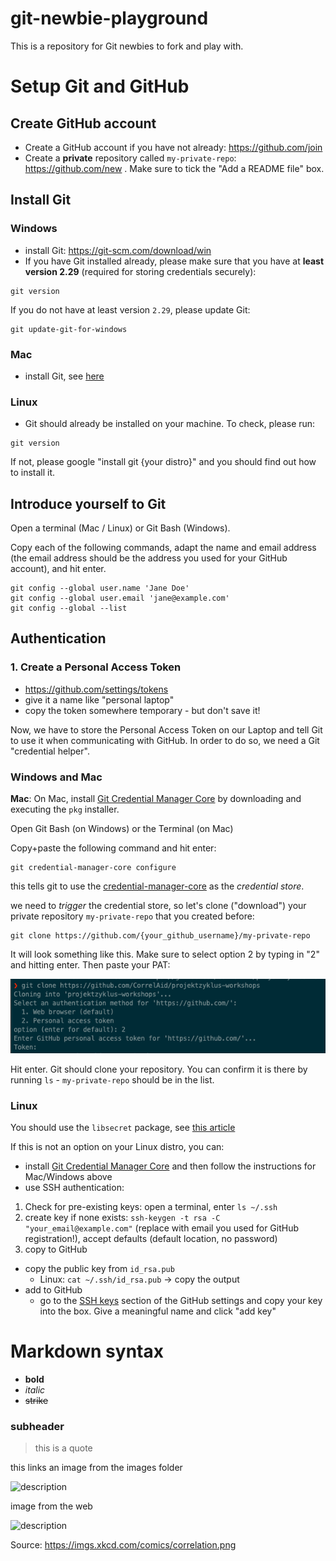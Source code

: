 # git-newbie-playground
This is a repository for Git newbies to fork and play with. 

# Setup Git and GitHub

## Create GitHub account
- Create a GitHub account if you have not already: https://github.com/join
- Create a **private** repository called `my-private-repo`: https://github.com/new . Make sure to tick the "Add a README file" box.

## Install Git

### Windows
- install Git: https://git-scm.com/download/win
- If you have Git installed already, please make sure that you have at **least version 2.29** (required for storing credentials securely): 
```
git version 
```
If you do not have at least version `2.29`, please update Git: 

```
git update-git-for-windows
```

### Mac
- install Git, see [here](https://git-scm.com/book/en/v2/Getting-Started-Installing-Git)

### Linux
- Git should already be installed on your machine. To check, please run: 
```
git version
```
If not, please google "install git {your distro}" and you should find out how to install it.

## Introduce yourself to Git

Open a terminal (Mac / Linux) or Git Bash (Windows).

Copy each of the following commands, adapt the name and email address (the email address should be the address you used for your GitHub account), and hit enter.

```
git config --global user.name 'Jane Doe'
git config --global user.email 'jane@example.com'
git config --global --list
```

## Authentication

### 1. Create a Personal Access Token
- https://github.com/settings/tokens
- give it a name like "personal laptop" 
- copy the token somewhere temporary - but don't save it!

Now, we have to store the Personal Access Token on our Laptop and tell Git to use it when communicating with GitHub. In order to do so, we need a Git "credential helper".

### Windows and Mac

**Mac**: On Mac, install [Git Credential Manager Core](https://github.com/microsoft/Git-Credential-Manager-Core/releases/tag/v2.0.394-beta) by downloading and executing the `pkg` installer. 

Open Git Bash (on Windows) or the Terminal (on Mac)

Copy+paste the following command and hit enter: 

```
git credential-manager-core configure
```

this tells git to use the [credential-manager-core](https://github.com/microsoft/Git-Credential-Manager-Core) as the _credential store_.


we need to _trigger_ the credential store, so let's clone ("download") your private repository `my-private-repo` that you created before:

```
git clone https://github.com/{your_github_username}/my-private-repo
```

It will look something like this. Make sure to select option 2 by typing in "2" and hitting enter. Then paste your PAT:

![](images/core-cred-manager.png)

Hit enter. Git should clone your repository. You can confirm it is there by running `ls` - `my-private-repo` should be in the list.

### Linux 

You should use the `libsecret` package, see [this article](https://www.softwaredeveloper.blog/git-credential-storage-libsecret)

If this is not an option on your Linux distro, you can: 
- install [Git Credential Manager Core](https://github.com/microsoft/Git-Credential-Manager-Core#linux-debian-package-deb)  and then follow the instructions for Mac/Windows above
- use SSH authentication: 

1. Check for pre-existing keys: open a terminal, enter `ls ~/.ssh`
2. create key if none exists:
`ssh-keygen -t rsa -C "your_email@example.com"`  (replace with email you used for GitHub registration!), accept defaults (default location, no password)
3. copy to GitHub 
- copy the public key from `id_rsa.pub`
  - Linux: `cat ~/.ssh/id_rsa.pub` -> copy the output 
- add to GitHub
  - go to the [SSH keys](https://github.com/settings/keys) section of the GitHub settings and copy your key into the box. Give a meaningful name and click "add key"
  

# Markdown syntax

- **bold**
- _italic_
- ~~strike~~
### subheader

> this is a quote

this links an image from the images folder

![description](images/xkcd_comic.png)

image from the web

![description](https://imgs.xkcd.com/comics/correlation.png)

Source: https://imgs.xkcd.com/comics/correlation.png
